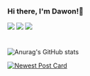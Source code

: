 ### Hi there, I'm Dawon!👋
 <a href="https://seodawon.notion.site/Web-Developer-567c47ab15e5490994e50b527510bb69" target="_blank"><img src="https://img.shields.io/badge/Notion-black?style=flat-square&logo=Notion&logoColor=white"/></a>
 <a href="https://dawonny.tistory.com/" target="_blank"><img src="https://img.shields.io/badge/Tistory-blue?style=flat-square&logo=Tistory&logoColor=white"/></a>
  <a href="https://www.instagram.com/wonny_dev/" target="_blank"><img src="https://img.shields.io/badge/Instagram-red?style=flat-square&logo=Instagram&logoColor=white"/></a>
<!--
![header](https://capsule-render.vercel.app/api?type=waving&color=auto&height=300&section=header&text=Seo%20Dawon&fontSize=90&animation=fadeIn)
-->
#
![Anurag's GitHub stats](https://github-readme-stats.vercel.app/api?username=Dawon00&show_icons=true&theme=buefy)

[![Newest Post Card](https://tistory-readme-stats.vercel.app/api?name=dawonny)](https://dawonny.tistory.com/)
